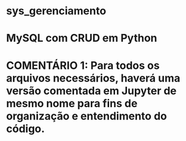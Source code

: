 # sys_gerenciamento
# MySQL com CRUD em Python


# COMENTÁRIO 1: Para todos os arquivos necessários, haverá uma versão comentada em Jupyter de mesmo nome para fins de organização e entendimento do código.